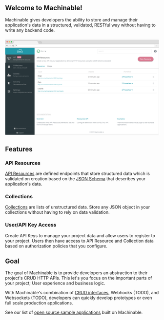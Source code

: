 ## Welcome to Machinable!

Machinable gives developers the ability to store and manage their application's data in a structured, validated, RESTful way without having to write any backend code.

### ![machinable screenshot](images/browser.png)

## Features

### API Resources

[API Resources](/projects/resources/) are defined endpoints that store structured data which is validated on creation based on the [JSON Schema]() that describes your application's data.

### Collections

[Collections](/projects/collections/) are lists of unstructured data. Store any JSON object in your collections without having to rely on data validation.

### User/API Key Access

Create API Keys to manage your project data and allow users to register to your project. Users then have access to API Resource and Collection data based on authorization policies that you configure.

## Goal

The goal of Machinable is to provide developers an abstraction to their project's CRUD HTTP APIs. This let's you focus on the important parts of your project; User experience and business logic.

With Machinable's combination of [CRUD interfaces](/querying_data/crud.md), Webhooks (TODO), and Websockets (TODO), developers can quickly develop prototypes or even full scale production applications. 

See our list of [open source sample applications](/reference/sample_projects.md) built on Machinable.

<br/>